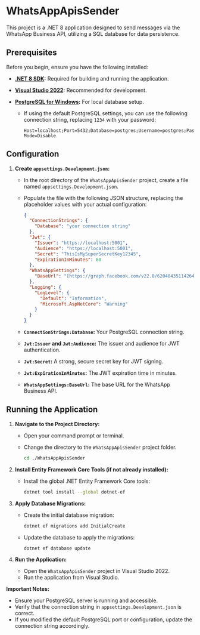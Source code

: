 # WhatsAppApisSender

This project is a .NET 8 application designed to send messages via the WhatsApp Business API, utilizing a SQL database for data persistence.

## Prerequisites

Before you begin, ensure you have the following installed:

* **[.NET 8 SDK](https://dotnet.microsoft.com/en-us/download):** Required for building and running the application.
* **[Visual Studio 2022](https://visualstudio.microsoft.com/):** Recommended for development.
* **[PostgreSQL for Windows](https://www.postgresql.org/download/windows/):** For local database setup.

    * If using the default PostgreSQL settings, you can use the following connection string, replacing `1234` with your password:

        ```
        Host=localhost;Port=5432;Database=postgres;Username=postgres;Password=1234;SSL Mode=Disable
        ```

## Configuration

1.  **Create `appsettings.Development.json`:**

    * In the root directory of the `WhatsAppApisSender` project, create a file named `appsettings.Development.json`.
    * Populate the file with the following JSON structure, replacing the placeholder values with your actual configuration:

        ```json
        {
          "ConnectionStrings": {
            "Database": "your connection string"
          },
          "Jwt": {
            "Issuer": "https://localhost:5001",
            "Audience": "https://localhost:5001",
            "Secret": "ThisIsMySuperSecretKey12345",
            "ExpirationInMinutes": 60
          },
          "WhatsAppSettings": {
            "BaseUrl": "[https://graph.facebook.com/v22.0/620484351142644/messages](https://graph.facebook.com/v22.0/620484351142644/messages)"
          },
          "Logging": {
            "LogLevel": {
              "Default": "Information",
              "Microsoft.AspNetCore": "Warning"
            }
          }
        }
        ```

    * **`ConnectionStrings:Database`:** Your PostgreSQL connection string.
    * **`Jwt:Issuer` and `Jwt:Audience`:** The issuer and audience for JWT authentication.
    * **`Jwt:Secret`:** A strong, secure secret key for JWT signing.
    * **`Jwt:ExpirationInMinutes`:** The JWT expiration time in minutes.
    * **`WhatsAppSettings:BaseUrl`:** The base URL for the WhatsApp Business API.

## Running the Application

1.  **Navigate to the Project Directory:**

    * Open your command prompt or terminal.
    * Change the directory to the `WhatsAppApisSender` project folder.

        ```bash
        cd ./WhatsAppApisSender
        ```

2.  **Install Entity Framework Core Tools (if not already installed):**

    * Install the global .NET Entity Framework Core tools:

        ```bash
        dotnet tool install --global dotnet-ef
        ```

3.  **Apply Database Migrations:**

    * Create the initial database migration:

        ```bash
        dotnet ef migrations add InitialCreate
        ```

    * Update the database to apply the migrations:

        ```bash
        dotnet ef database update
        ```

4.  **Run the Application:**

    * Open the `WhatsAppApisSender` project in Visual Studio 2022.
    * Run the application from Visual Studio.

**Important Notes:**

* Ensure your PostgreSQL server is running and accessible.
* Verify that the connection string in `appsettings.Development.json` is correct.
* If you modified the default PostgreSQL port or configuration, update the connection string accordingly.